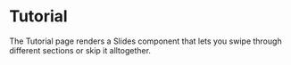 # Tutorial

The Tutorial page renders a Slides component that lets you swipe through different sections or skip it alltogether.
